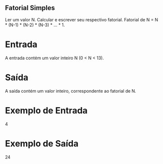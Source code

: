 ## Fatorial Simples

Ler um valor N. Calcular e escrever seu respectivo fatorial. Fatorial de N = N * (N-1) * (N-2) * (N-3) * ... * 1.

# Entrada
A entrada contém um valor inteiro N (0 < N < 13).

# Saída
A saída contém um valor inteiro, correspondente ao fatorial de N.

# Exemplo de Entrada	

4

# Exemplo de Saída

24